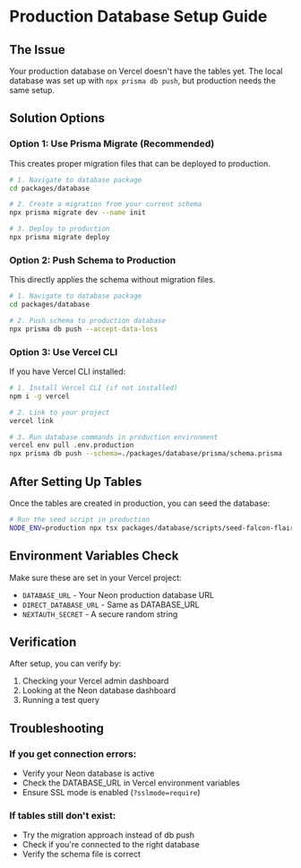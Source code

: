 # Production Database Setup Guide

## The Issue
Your production database on Vercel doesn't have the tables yet. The local database was set up with `npx prisma db push`, but production needs the same setup.

## Solution Options

### Option 1: Use Prisma Migrate (Recommended)
This creates proper migration files that can be deployed to production.

```bash
# 1. Navigate to database package
cd packages/database

# 2. Create a migration from your current schema
npx prisma migrate dev --name init

# 3. Deploy to production
npx prisma migrate deploy
```

### Option 2: Push Schema to Production
This directly applies the schema without migration files.

```bash
# 1. Navigate to database package
cd packages/database

# 2. Push schema to production database
npx prisma db push --accept-data-loss
```

### Option 3: Use Vercel CLI
If you have Vercel CLI installed:

```bash
# 1. Install Vercel CLI (if not installed)
npm i -g vercel

# 2. Link to your project
vercel link

# 3. Run database commands in production environment
vercel env pull .env.production
npx prisma db push --schema=./packages/database/prisma/schema.prisma
```

## After Setting Up Tables

Once the tables are created in production, you can seed the database:

```bash
# Run the seed script in production
NODE_ENV=production npx tsx packages/database/scripts/seed-falcon-flair.ts
```

## Environment Variables Check

Make sure these are set in your Vercel project:
- `DATABASE_URL` - Your Neon production database URL
- `DIRECT_DATABASE_URL` - Same as DATABASE_URL
- `NEXTAUTH_SECRET` - A secure random string

## Verification

After setup, you can verify by:
1. Checking your Vercel admin dashboard
2. Looking at the Neon database dashboard
3. Running a test query

## Troubleshooting

### If you get connection errors:
- Verify your Neon database is active
- Check the DATABASE_URL in Vercel environment variables
- Ensure SSL mode is enabled (`?sslmode=require`)

### If tables still don't exist:
- Try the migration approach instead of db push
- Check if you're connected to the right database
- Verify the schema file is correct
